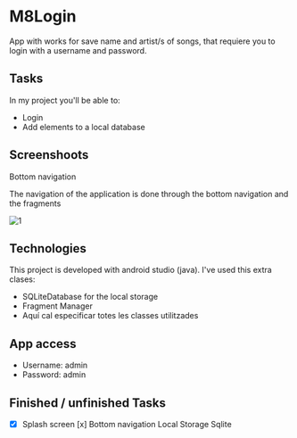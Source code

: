 # M8Login

App with works for save name and artist/s of songs, that requiere you to login with a username and password.

## Tasks

In my project you'll be able to:

* Login
* Add elements to a local database

## Screenshoots

Bottom navigation

The navigation of the application is done through the bottom navigation and the fragments

![1](https://user-images.githubusercontent.com/58526910/140092845-3201af72-9c32-45aa-9aef-6f5d6fca16e7.png)

## Technologies

This project is developed with android studio (java). I've used this extra clases:

* SQLiteDatabase for the local storage
* Fragment Manager
* Aquí cal especificar totes les classes utilitzades

## App access

* Username: admin
* Password: admin

## Finished / unfinished Tasks

- [x] Splash screen
[x] Bottom navigation
    Local Storage Sqlite

